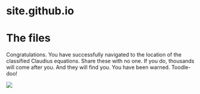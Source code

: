 # site.github.io
<html>
  <head>
    <title>Project: Claudius</title>
    <meta charset="utf8">
  </head>
  <body>
    <div id="header">
      <h1>The files</h1>
      <p>Congratulations. You have successfully navigated to the location of the classified <span id="cl">Claudius</span> equations. Share
      these with no one. If you do, thousands will come after you. And they will find you. You have been warned. Toodle-doo!</p>
    </div>
    <div id="photos">
      <img src="IMG_20191009_192803.JPEG">
    </div>
  </body>
</html>
